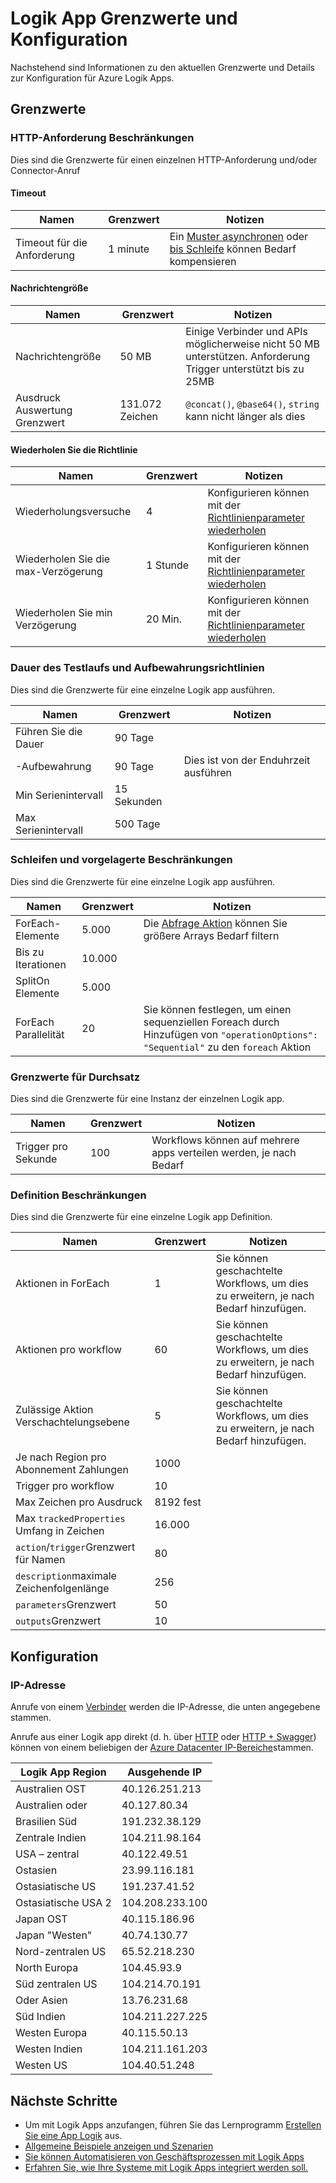 <properties
    pageTitle="Logik App Grenzwerte und Konfiguration | Microsoft Azure"
    description="Übersicht über die Beschränkungen Service und Konfigurationswerte für Logik Apps verfügbar."
    services="logic-apps"
    documentationCenter=".net,nodejs,java"
    authors="jeffhollan"
    manager="dwrede"
    editor=""/>

<tags
    ms.service="logic-apps"
    ms.workload="integration"
    ms.tgt_pltfrm="na"
    ms.devlang="na"
    ms.topic="article"
    ms.date="10/18/2016"
    ms.author="jehollan"/>

# <a name="logic-app-limits-and-configuration"></a>Logik App Grenzwerte und Konfiguration

Nachstehend sind Informationen zu den aktuellen Grenzwerte und Details zur Konfiguration für Azure Logik Apps.

## <a name="limits"></a>Grenzwerte

### <a name="http-request-limits"></a>HTTP-Anforderung Beschränkungen

Dies sind die Grenzwerte für einen einzelnen HTTP-Anforderung und/oder Connector-Anruf

#### <a name="timeout"></a>Timeout

|Namen|Grenzwert|Notizen|
|----|----|----|
|Timeout für die Anforderung|1 minute|Ein [Muster asynchronen](app-service-logic-create-api-app.md) oder [bis Schleife](app-service-logic-loops-and-scopes.md) können Bedarf kompensieren|

#### <a name="message-size"></a>Nachrichtengröße

|Namen|Grenzwert|Notizen|
|----|----|----|
|Nachrichtengröße|50 MB|Einige Verbinder und APIs möglicherweise nicht 50 MB unterstützen.  Anforderung Trigger unterstützt bis zu 25MB|
|Ausdruck Auswertung Grenzwert|131.072 Zeichen|`@concat()`, `@base64()`, `string` kann nicht länger als dies|

#### <a name="retry-policy"></a>Wiederholen Sie die Richtlinie

|Namen|Grenzwert|Notizen|
|----|----|----|
|Wiederholungsversuche|4|Konfigurieren können mit der [Richtlinienparameter wiederholen](https://msdn.microsoft.com/en-us/library/azure/mt643939.aspx)|
|Wiederholen Sie die max-Verzögerung|1 Stunde|Konfigurieren können mit der [Richtlinienparameter wiederholen](https://msdn.microsoft.com/en-us/library/azure/mt643939.aspx)|
|Wiederholen Sie min Verzögerung|20 Min.|Konfigurieren können mit der [Richtlinienparameter wiederholen](https://msdn.microsoft.com/en-us/library/azure/mt643939.aspx)|

### <a name="run-duration-and-retention"></a>Dauer des Testlaufs und Aufbewahrungsrichtlinien

Dies sind die Grenzwerte für eine einzelne Logik app ausführen.

|Namen|Grenzwert|Notizen|
|----|----|----|
|Führen Sie die Dauer|90 Tage||
|-Aufbewahrung|90 Tage|Dies ist von der Enduhrzeit ausführen|
|Min Serienintervall|15 Sekunden||
|Max Serienintervall|500 Tage||


### <a name="looping-and-debatching-limits"></a>Schleifen und vorgelagerte Beschränkungen

Dies sind die Grenzwerte für eine einzelne Logik app ausführen.

|Namen|Grenzwert|Notizen|
|----|----|----|
|ForEach-Elemente|5.000|Die [Abfrage Aktion](../connectors/connectors-native-query.md) können Sie größere Arrays Bedarf filtern|
|Bis zu Iterationen|10.000||
|SplitOn Elemente|5.000||
|ForEach Parallelität|20|Sie können festlegen, um einen sequenziellen Foreach durch Hinzufügen von `"operationOptions": "Sequential"` zu den `foreach` Aktion|


### <a name="throughput-limits"></a>Grenzwerte für Durchsatz

Dies sind die Grenzwerte für eine Instanz der einzelnen Logik app. 

|Namen|Grenzwert|Notizen|
|----|----|----|
|Trigger pro Sekunde|100|Workflows können auf mehrere apps verteilen werden, je nach Bedarf|

### <a name="definition-limits"></a>Definition Beschränkungen

Dies sind die Grenzwerte für eine einzelne Logik app Definition.

|Namen|Grenzwert|Notizen|
|----|----|----|
|Aktionen in ForEach|1|Sie können geschachtelte Workflows, um dies zu erweitern, je nach Bedarf hinzufügen.|
|Aktionen pro workflow|60|Sie können geschachtelte Workflows, um dies zu erweitern, je nach Bedarf hinzufügen.|
|Zulässige Aktion Verschachtelungsebene|5|Sie können geschachtelte Workflows, um dies zu erweitern, je nach Bedarf hinzufügen.|
|Je nach Region pro Abonnement Zahlungen|1000||
|Trigger pro workflow|10||
|Max Zeichen pro Ausdruck|8192 fest||
|Max `trackedProperties` Umfang in Zeichen|16.000|
|`action`/`trigger`Grenzwert für Namen|80||
|`description`maximale Zeichenfolgenlänge|256||
|`parameters`Grenzwert|50||
|`outputs`Grenzwert|10||

## <a name="configuration"></a>Konfiguration

### <a name="ip-address"></a>IP-Adresse

Anrufe von einem [Verbinder](../connectors/apis-list.md) werden die IP-Adresse, die unten angegebene stammen.

Anrufe aus einer Logik app direkt (d. h. über [HTTP](../connectors/connectors-native-http.md) oder [HTTP + Swagger](../connectors/connectors-native-http-swagger.md)) können von einem beliebigen der [Azure Datacenter IP-Bereiche](https://www.microsoft.com/en-us/download/details.aspx?id=41653)stammen.

|Logik App Region|Ausgehende IP|
|-----|----|
|Australien OST|40.126.251.213|
|Australien oder|40.127.80.34|
|Brasilien Süd|191.232.38.129|
|Zentrale Indien|104.211.98.164|
|USA – zentral|40.122.49.51|
|Ostasien|23.99.116.181|
|Ostasiatische US|191.237.41.52|
|Ostasiatische USA 2|104.208.233.100|
|Japan OST|40.115.186.96|
|Japan "Westen"|40.74.130.77|
|Nord-zentralen US|65.52.218.230|
|North Europa|104.45.93.9|
|Süd zentralen US|104.214.70.191|
|Oder Asien|13.76.231.68|
|Süd Indien|104.211.227.225|
|Westen Europa|40.115.50.13|
|Westen Indien|104.211.161.203|
|Westen US|104.40.51.248|


## <a name="next-steps"></a>Nächste Schritte  

- Um mit Logik Apps anzufangen, führen Sie das Lernprogramm [Erstellen Sie eine App Logik](app-service-logic-create-a-logic-app.md) aus.  
- [Allgemeine Beispiele anzeigen und Szenarien](app-service-logic-examples-and-scenarios.md)
- [Sie können Automatisieren von Geschäftsprozessen mit Logik Apps](http://channel9.msdn.com/Events/Build/2016/T694) 
- [Erfahren Sie, wie Ihre Systeme mit Logik Apps integriert werden soll.](http://channel9.msdn.com/Events/Build/2016/P462)